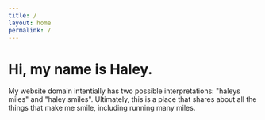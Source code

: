 ```yaml
---
title: /
layout: home
permalink: /
---
```



# Hi, my name is Haley.

My website domain intentially has two possible interpretations: "haleys miles" and "haley smiles". 
Ultimately, this is a place that shares about all the things that make me smile, including running many miles.
